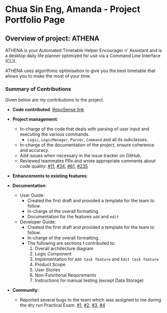 # Chua Sin Eng, Amanda - Project Portfolio Page

## Overview of project: ATHENA

ATHENA is your Automated Timetable Helper Encourager n' Assistant and is a desktop daily life planner optimized for use via a Command Line Interface (CLI).

ATHENA uses algorithmic optimisation to give you the best timetable that allows you to make the most of your time.

### Summary of Contributions

Given below are my contributions to the project.

* **Code contributed**: [RepoSense link](https://nus-cs2113-ay2021s1.github.io/tp-dashboard/#breakdown=true&search=&sort=groupTitle&sortWithin=title&since=2020-09-27&timeframe=commit&mergegroup=&groupSelect=groupByRepos&checkedFileTypes=docs~functional-code~test-code~other&tabOpen=true&tabType=authorship&tabAuthor=amanda-chua&tabRepo=AY2021S1-CS2113T-W12-2%2Ftp%5Bmaster%5D&authorshipIsMergeGroup=false&authorshipFileTypes=docs~functional-code~test-code)

* **Project management**:
    * In-charge of the code that deals with parsing of user input and executing the various commands.
        * `Logic`, `LogicManager`, `Parser`, `Command` and all its subclasses.
    * In-charge of the documentation of the project, ensure coherence and accuracy.
    * Add issues when necessary in the issue tracker on GitHub.
    * Reviewed teammates PRs and wrote appropriate comments about code quality: [#11](https://github.com/AY2021S1-CS2113T-W12-2/tp/pull/11), [#34](https://github.com/AY2021S1-CS2113T-W12-2/tp/pull/34), 
    [#61](https://github.com/AY2021S1-CS2113T-W12-2/tp/pull/61), [#235](https://github.com/AY2021S1-CS2113T-W12-2/tp/pull/235)

* **Enhancements to existing features**:

* **Documentation**:
  * User Guide:
    * Created the first draft and provided a template for the team to follow. 
    * In-charge of the overall formatting.
    * Documentation for the features `add` and `edit` 
  * Developer Guide:
    * Created the first draft and provided a template for the team to follow. 
    * In-charge of the overall formatting.
    * The following are sections I contributed to:
      1. Overall architecture diagram
      2. Logic Component  
      3. Implementation for `Add task feature` and `Edit task feature`
      4. Product Scope
      5. User Stories
      6. Non-Functional Requirements
      7. Instructions for manual testing (except Data Storage)
      
* **Community**:
  * Reported several bugs to the team which was assigned to me during the dry run Practical Exam. [#1](https://github.com/amanda-chua/ped/issues/1),
  [#2](https://github.com/amanda-chua/ped/issues/2), [#3](https://github.com/amanda-chua/ped/issues/3), [#4](https://github.com/amanda-chua/ped/issues/4)